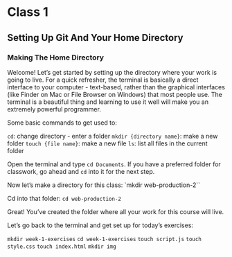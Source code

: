 # Class 1
## Setting Up Git And Your Home Directory

### Making The Home Directory

Welcome! Let’s get started by setting up the directory where your work is going to live.
For a quick refresher, the terminal is basically a direct interface to your computer - text-based, rather than the graphical interfaces (like Finder on Mac or File Browser on Windows) that most people use. The terminal is a beautiful thing and learning to use it well will make you an extremely powerful programmer.

Some basic commands to get used to:

`cd`: change directory - enter a folder
`mkdir {directory name}`: make a new folder
`touch {file name}`: make a new file
`ls`: list all files in the current folder

Open the terminal and type `cd Documents`. If you have a preferred folder for classwork, go ahead and `cd` into it for the next step.

Now let’s make a directory for this class: `mkdir web-production-2``

Cd into that folder: `cd web-production-2`

Great! You’ve created the folder where all your work for this course will live.

Let’s go back to the terminal and get set up for today’s exercises:

`mkdir week-1-exercises`
`cd week-1-exercises`
`touch script.js`
`touch style.css`
`touch index.html`
`mkdir img`
